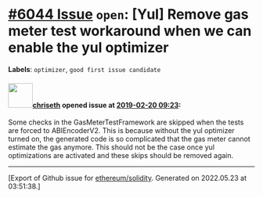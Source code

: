 # [\#6044 Issue](https://github.com/ethereum/solidity/issues/6044) `open`: [Yul] Remove gas meter test workaround when we can enable the yul optimizer
**Labels**: `optimizer`, `good first issue candidate`


#### <img src="https://avatars.githubusercontent.com/u/9073706?v=4" width="50">[chriseth](https://github.com/chriseth) opened issue at [2019-02-20 09:23](https://github.com/ethereum/solidity/issues/6044):

Some checks in the GasMeterTestFramework are skipped when the tests are forced to ABIEncoderV2. This is because without the yul optimizer turned on, the generated code is so complicated that the gas meter cannot estimate the gas anymore. This should not be the case once yul optimizations are activated and these skips should be removed again.




-------------------------------------------------------------------------------



[Export of Github issue for [ethereum/solidity](https://github.com/ethereum/solidity). Generated on 2022.05.23 at 03:51:38.]
